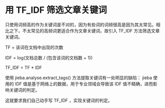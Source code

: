 # 用 TF_IDF 筛选文章关键词

只使用词频高的作为关键词是不对的，因为有些词的词频很高是因为其太常见。相比之下，不太常见的高频词更适合作为文章关键词，故引入 TF_IDF 方法筛选文章关键词。

TF = 该词在文档中出现的次数

IDF = log(文档总数 / (包含该词的文档数 + 1))

TF_IDF = TF * IDF

使用 jieba.analyse.extract_tags() 方法提取关键词有一处明显的缺陷： jieba 使用的 IDF 值是基于网络上的数据，用于专业领域会导致该 IDF 值不精确，进而影响关键词的判定。

这就要求我们自己动手写 TF_IDF ，实现关键词的判定。



